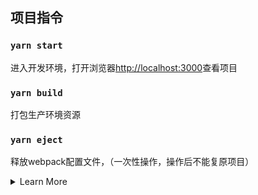 
## 项目指令

### `yarn start`

进入开发环境，打开浏览器[http://localhost:3000](http://localhost:3000)查看项目

### `yarn build`

打包生产环境资源

### `yarn eject`

释放webpack配置文件，（一次性操作，操作后不能复原项目）

<details>
    <summary>Learn More</summary>
      
      You can learn more in the [Create React App documentation](https://facebook.github.io/create-react-app/docs/getting-started).

      To learn React, check out the [React documentation](https://reactjs.org/).

      ### Code Splitting

      This section has moved here: https://facebook.github.io/create-react-app/docs/code-splitting

      ### Analyzing the Bundle Size

      This section has moved here: https://facebook.github.io/create-react-app/docs/analyzing-the-bundle-size

      ### Making a Progressive Web App

      This section has moved here: https://facebook.github.io/create-react-app/docs/making-a-progressive-web-app

      ### Advanced Configuration

      This section has moved here: https://facebook.github.io/create-react-app/docs/advanced-configuration

      ### Deployment

      This section has moved here: https://facebook.github.io/create-react-app/docs/deployment

      ### `yarn build` fails to minify

      This section has moved here: https://facebook.github.io/create-react-app/docs/troubleshooting#npm-run-build-fails-to-minify
</details>



